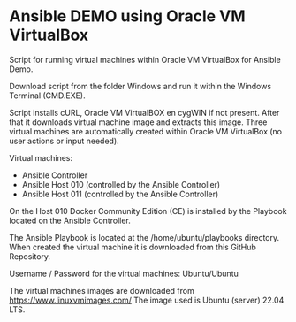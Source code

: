 # Ansible DEMO using Oracle VM VirtualBox

Script for running virtual machines within Oracle VM VirtualBox for Ansible Demo. 

Download script from the folder Windows and run it within the Windows Terminal (CMD.EXE).

Script installs cURL, Oracle VM VirtualBOX en cygWIN if not present. After that it downloads virtual machine image and extracts this image. Three virtual machines are automatically created within Oracle VM VirtualBox (no user actions or input needed). 

Virtual machines:
- Ansible Controller
- Ansible Host 010 (controlled by the Ansible Controller) 
- Ansible Host 011 (controlled by the Ansible Controller)

On the Host 010 Docker Community Edition (CE) is installed by the Playbook located on the Ansible Controller. 

The Ansible Playbook is located at the /home/ubuntu/playbooks directory. 
When created the virtual machine it is downloaded from this GitHub Repository. 

Username / Password for the virtual machines: Ubuntu/Ubuntu 

The virtual machines images are downloaded from https://www.linuxvmimages.com/
The image used is Ubuntu (server) 22.04 LTS. 